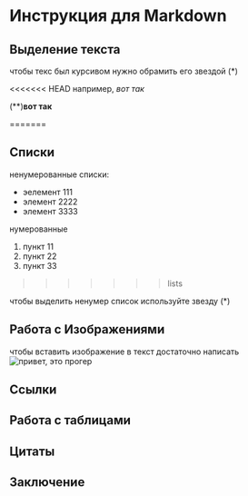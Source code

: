 # Инструкция для  Markdown

## Выделение текста

чтобы текс был курсивом нужно обрамить его звездой (*)

<<<<<<< HEAD
например, *вот так*

(**)**вот так**

=======

## Списки

ненумерованные списки:

* эелемент 111
* элемент 2222
* элемент 3333

нумерованные

1. пункт 11
2. пункт 22
3. пункт 33

>>>>>>> lists

чтобы выделить ненумер список используйте звезду (*)

## Работа с Изображениями

чтобы вставить изображение в текст достаточно написать
![привет, это прогер](prog.jpg)

## Ссылки

## Работа с таблицами

## Цитаты

## Заключение
